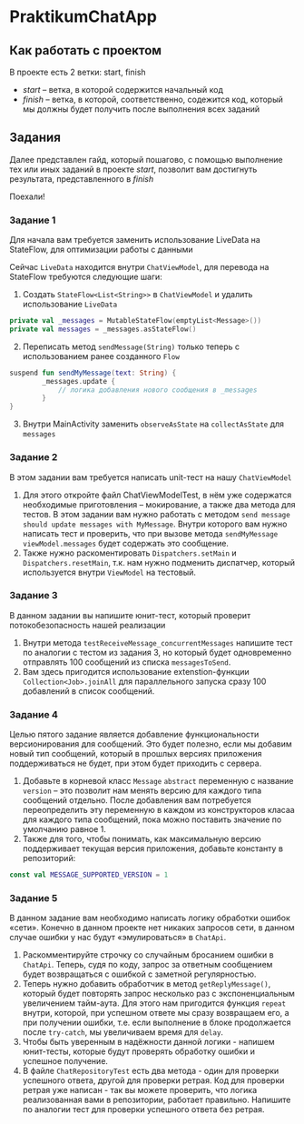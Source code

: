 # PraktikumChatApp

## Как работать с проектом

В проекте есть 2 ветки: start, finish

- _start_ – ветка, в которой содержится начальный код
- _finish_ – ветка, в которой, соответственно, содежится код, который мы должны будет получить после выполнения всех
  заданий

## Задания

Далее представлен гайд, который пошагово, с помощью выполнение тех или иных заданий в проекте _start_, позволит вам
достигнуть результата, представленного в _finish_

Поехали!

### Задание 1

Для начала вам требуется заменить использование LiveData на StateFlow, для оптимизации работы с данными

Сейчас `LiveData` находится внутри `ChatViewModel`, для перевода на StateFlow требуются следующие шаги:

1. Создать `StateFlow<List<String>>` в `ChatViewModel` и удалить использование `LiveData`

```kotlin
private val _messages = MutableStateFlow(emptyList<Message>())
private val messages = _messages.asStateFlow()
```

2. Переписать метод `sendMessage(String)` только теперь с использованием ранее созданного `Flow`

```kotlin
suspend fun sendMyMessage(text: String) {
        _messages.update {
            // логика добавления нового сообщения в _messages
        }
}
```

3. Внутри MainActivity заменить `observeAsState` на `collectAsState` для `messages`


### Задание 2

В этом задании вам требуется написать unit-тест на нашу `ChatViewModel`

1. Для этого откройте файл ChatViewModelTest, в нём уже содержатся необходимые приготовления – мокирование,
   а также два метода для тестов. В этом задании вам нужно работать с методом `send message should update messages with MyMessage`.
   Внутри которого вам нужно написать тест и проверить, что при вызове метода `sendMyMessage` `viewModel.messages`
   будет содержать это сообщение.
2. Также нужно раскоментировать `Dispatchers.setMain` и `Dispatchers.resetMain`, т.к. нам нужно подменить диспатчер,
   который используется внутри `ViewModel` на тестовый.

### Задание 3

В данном задании вы напишите юнит-тест, который проверит потокобезопасность нашей реализации

1. Внутри метода `testReceiveMessage_concurrentMessages` напишите тест по аналогии с тестом из задания 3, но который
   будет одновременно отправлять 100 сообщений из списка `messagesToSend`.
2. Вам здесь пригодится использование extenstion-функции `Collection<Job>.joinAll` для параллельного запуска сразу
   100 добавлений в список сообщений.


### Задание 4

Целью пятого задание является добавление функциональности версионирования для сообщений. Это будет полезно, если
мы добавим новый тип сообщений, который в прошлых версиях приложения поддерживаться не будет, при этом будет приходить
с сервера.

1. Добавьте в корневой класс `Message` `abstract` переменную c название `version` – это позволит нам менять версию
   для каждого типа сообщений отдельно. После добавления вам потребуется переопределить эту переменную в каждом из конструкторов
   класаа для каждого типа сообщений, пока можно поставить значение по умолчанию равное 1.
2. Также для того, чтобы понимать, как максимальную версию поддерживает текущая версия приложения, добавьте константу
   в репозиторий:
```Kotlin
const val MESSAGE_SUPPORTED_VERSION = 1
```


### Задание 5

В данном задание вам необходимо написать логику обработки ошибок «сети». Конечно в данном проекте нет никаких запросов
сети, в данном случае ошибки у нас будут «эмулироваться»  в `ChatApi`.

1. Раскомментируйте строчку со случайным бросанием ошибки в `ChatApi`. Теперь, судя по коду, запрос за ответным сообщением
   будет возвращаться с ошибкой с заметной регулярностью.
2. Теперь нужно добавить обработчик в метод `getReplyMessage()`, который будет повторять запрос несколько раз с экспоненциальным увеличением
   тайм-аута. Для этого нам пригодится функция `repeat` внутри, которой, при успешном ответе мы сразу возвращаем его, а
   при получении ошибки, т.е. если выполнение в блоке продолжается после `try-catch`, мы увеличиваем время для `delay`.
3. Чтобы быть уверенным в надёжности данной логики - напишем юнит-тесты, которые будут проверять обработку ошибки и успешное получение.
4. В файле `ChatRepositoryTest` есть два метода - один для проверки успешного ответа, другой для проверки ретрая. Код для
   проверки ретрая уже написан - так вы можете проверить, что логика реализованная вами в репозитории, работает правильно.
   Напишите по аналогии тест для проверки успешного ответа без ретрая.




